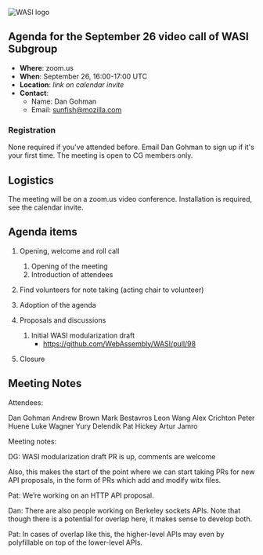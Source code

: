 ![WASI logo](https://raw.githubusercontent.com/WebAssembly/WASI/main/WASI.png)

## Agenda for the September 26 video call of WASI Subgroup

- **Where**: zoom.us
- **When**: September 26, 16:00-17:00 UTC
- **Location**: *link on calendar invite*
- **Contact**:
    - Name: Dan Gohman
    - Email: sunfish@mozilla.com

### Registration

None required if you've attended before. Email Dan Gohman to sign up if it's
your first time. The meeting is open to CG members only.

## Logistics

The meeting will be on a zoom.us video conference.
Installation is required, see the calendar invite.

## Agenda items

1. Opening, welcome and roll call
    1. Opening of the meeting
    1. Introduction of attendees
1. Find volunteers for note taking (acting chair to volunteer)
1. Adoption of the agenda
1. Proposals and discussions
    1. Initial WASI modularization draft
        - https://github.com/WebAssembly/WASI/pull/98

1. Closure

## Meeting Notes

Attendees:

Dan Gohman
Andrew Brown
Mark Bestavros
Leon Wang
Alex Crichton
Peter Huene
Luke Wagner
Yury Delendik
Pat Hickey
Artur Jamro

Meeting notes:

DG: WASI modularization draft PR is up, comments are welcome

Also, this makes the start of the point where we can start taking PRs for new API proposals, in the form of PRs which add and modify witx files.

Pat: We’re working on an HTTP API proposal.

Dan: There are also people working on Berkeley sockets APIs. Note that though there is a potential for overlap here, it makes sense to develop both.

Pat: In cases of overlap like this, the higher-level APIs may even by polyfillable on top of the lower-level APIs.
